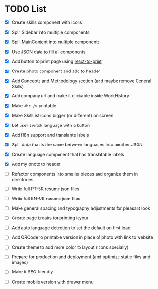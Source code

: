 # TODO List
- [x] Create skills component with icons

- [x] Split Sidebar into multiple components

- [x] Split MainContent into multiple components

- [x] Use JSON data to fill all components

- [x] Add button to print page using [react-to-print](https://www.npmjs.com/package/react-to-print)

- [x] Create photo component and add to header

- [x] Add Concepts and Methodology section (and maybe remove General Skills)

- [x] Add company url and make it clickable inside WorkHistory

- [x] Make `<hr />` printable

- [x] Make SkillList icons bigger (or different) on screen

- [x] Let user switch language with a button

- [x] Add i18n support and translante labels

- [x] Split data that is the same between languages into another JSON

- [x] Create language component that has translatable labels

- [x] Add my photo to header

- [ ] Refactor components into smaller pieces and organize them in directories

- [ ] Write full PT-BR resume json files

- [ ] Write full EN-US resume json files

- [ ] Make general spacing and typography adjustments for pleasant look

- [ ] Create page breaks for printing layout

- [ ] Add auto language detection to set the default on first load

- [ ] Add QRCode to printable version in place of photo with link to website

- [ ] Create theme to add more color to layout (icons specially)

- [ ] Prepare for production and deployment (and optimize static files and images)

- [ ] Make it SEO friendly

- [ ] Create mobile version with drawer menu
